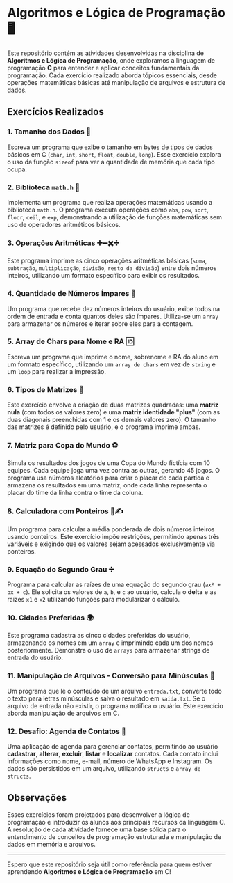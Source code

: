 # Algoritmos e Lógica de Programação 🖥️

Este repositório contém as atividades desenvolvidas na disciplina de **Algoritmos e Lógica de Programação**, onde exploramos a linguagem de programação **C** para entender e aplicar conceitos fundamentais da programação. Cada exercício realizado aborda tópicos essenciais, desde operações matemáticas básicas até manipulação de arquivos e estrutura de dados.

## Exercícios Realizados

### 1. Tamanho dos Dados 📏
Escreva um programa que exibe o tamanho em bytes de tipos de dados básicos em C (`char`, `int`, `short`, `float`, `double`, `long`). Esse exercício explora o uso da função `sizeof` para ver a quantidade de memória que cada tipo ocupa.

### 2. Biblioteca `math.h` 📐
Implementa um programa que realiza operações matemáticas usando a biblioteca `math.h`. O programa executa operações como `abs`, `pow`, `sqrt`, `floor`, `ceil`, e `exp`, demonstrando a utilização de funções matemáticas sem uso de operadores aritméticos básicos.

### 3. Operações Aritméticas ➕➖✖️➗
Este programa imprime as cinco operações aritméticas básicas (`soma`, `subtração`, `multiplicação`, `divisão`, `resto da divisão`) entre dois números inteiros, utilizando um formato específico para exibir os resultados.

### 4. Quantidade de Números Ímpares 🔢
Um programa que recebe dez números inteiros do usuário, exibe todos na ordem de entrada e conta quantos deles são ímpares. Utiliza-se um `array` para armazenar os números e iterar sobre eles para a contagem.

### 5. Array de Chars para Nome e RA 🆔
Escreva um programa que imprime o nome, sobrenome e RA do aluno em um formato específico, utilizando um `array de chars` em vez de `string` e um `loop` para realizar a impressão.

### 6. Tipos de Matrizes 🔲
Este exercício envolve a criação de duas matrizes quadradas: uma **matriz nula** (com todos os valores zero) e uma **matriz identidade "plus"** (com as duas diagonais preenchidas com 1 e os demais valores zero). O tamanho das matrizes é definido pelo usuário, e o programa imprime ambas.

### 7. Matriz para Copa do Mundo ⚽
Simula os resultados dos jogos de uma Copa do Mundo fictícia com 10 equipes. Cada equipe joga uma vez contra as outras, gerando 45 jogos. O programa usa números aleatórios para criar o placar de cada partida e armazena os resultados em uma matriz, onde cada linha representa o placar do time da linha contra o time da coluna.

### 8. Calculadora com Ponteiros 🔢✍️
Um programa para calcular a média ponderada de dois números inteiros usando ponteiros. Este exercício impõe restrições, permitindo apenas três variáveis e exigindo que os valores sejam acessados exclusivamente via ponteiros.

### 9. Equação do Segundo Grau ➗
Programa para calcular as raízes de uma equação do segundo grau (`ax² + bx + c`). Ele solicita os valores de `a`, `b`, e `c` ao usuário, calcula o **delta** e as raízes `x1` e `x2` utilizando funções para modularizar o cálculo.

### 10. Cidades Preferidas 🌍
Este programa cadastra as cinco cidades preferidas do usuário, armazenando os nomes em um `array` e imprimindo cada um dos nomes posteriormente. Demonstra o uso de `arrays` para armazenar strings de entrada do usuário.

### 11. Manipulação de Arquivos - Conversão para Minúsculas 📄
Um programa que lê o conteúdo de um arquivo `entrada.txt`, converte todo o texto para letras minúsculas e salva o resultado em `saida.txt`. Se o arquivo de entrada não existir, o programa notifica o usuário. Este exercício aborda manipulação de arquivos em C.

### 12. Desafio: Agenda de Contatos 📒
Uma aplicação de agenda para gerenciar contatos, permitindo ao usuário **cadastrar**, **alterar**, **excluir**, **listar** e **localizar** contatos. Cada contato inclui informações como nome, e-mail, número de WhatsApp e Instagram. Os dados são persistidos em um arquivo, utilizando `structs` e `array de structs`.

## Observações

Esses exercícios foram projetados para desenvolver a lógica de programação e introduzir os alunos aos principais recursos da linguagem C. A resolução de cada atividade fornece uma base sólida para o entendimento de conceitos de programação estruturada e manipulação de dados em memória e arquivos.

---

Espero que este repositório seja útil como referência para quem estiver aprendendo **Algoritmos e Lógica de Programação** em C!
